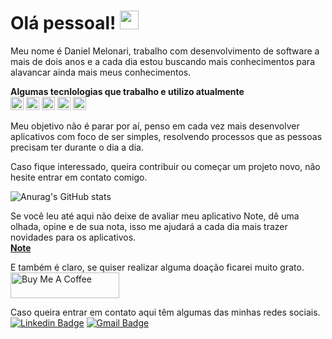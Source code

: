 # Olá pessoal! <img src="https://raw.githubusercontent.com/MartinHeinz/MartinHeinz/master/wave.gif" width="30px">

Meu nome é Daniel Melonari, trabalho com desenvolvimento de software a mais de dois anos e a cada dia estou buscando mais conhecimentos
para alavancar ainda mais meus conhecimentos.

<b>Algumas tecnlologias que trabalho e utilizo atualmente</b>
<br>
<a href="https://vuejs.org/" title="Vue.js"><img src="https://github.com/get-icon/geticon/raw/master/icons/vue.svg" alt="Vue.js" width="21px" height="21px"></a>
<a href="https://nodejs.org/" title="Node.js"><img src="https://github.com/get-icon/geticon/raw/master/icons/nodejs-icon.svg" alt="Node.js" width="21px" height="21px"></a>
<a href="https://www.java.com/" title="Java"><img src="https://github.com/get-icon/geticon/raw/master/icons/java.svg" alt="Java" width="21px" height="21px"></a>
<a href="https://spring.io/" title="Spring"><img src="https://github.com/get-icon/geticon/raw/master/icons/spring.svg" alt="Spring" width="21px" height="21px"></a>
<a href="https://dev.mysql.com/" title="MySQL"><img src="https://github.com/get-icon/geticon/raw/master/icons/mysql.svg" alt="MySQL" width="21px" height="21px"></a>

Meu objetivo não é parar por aí, penso em cada vez mais desenvolver aplicativos com foco de ser simples, resolvendo processos que as
pessoas precisam ter durante o dia a dia.

Caso fique interessado, queira contribuir ou começar um projeto novo, não hesite entrar em contato comigo.

![Anurag's GitHub stats](https://github-readme-stats.vercel.app/api?username=llFurtll&show_icons=true&theme=dracula)

Se você leu até aqui não deixe de avaliar meu aplicativo Note, dê uma olhada, opine e de sua nota, isso me ajudará a cada dia mais trazer novidades
para os aplicativos.
<br>
<a href="https://play.google.com/store/apps/details?id=com.daniel.note&pli=1" target="new"><b>Note</b></a>

E também é claro, se quiser realizar alguma doação ficarei muito grato.
<br>
<a href="https://www.buymeacoffee.com/danielmelonari" target="_blank"><img src="https://cdn.buymeacoffee.com/buttons/default-orange.png" alt="Buy Me A Coffee" height="41" width="174"></a>

Caso queira entrar em contato aqui têm algumas das minhas redes sociais.
<br>
[![Linkedin Badge](https://img.shields.io/badge/-Daniel-blue?style=flat-square&logo=Linkedin&logoColor=white&link=https://www.linkedin.com/in/daniel-melonari-5413a7197/)](https://www.linkedin.com/in/daniel-melonari-5413a7197/) 
[![Gmail Badge](https://img.shields.io/badge/-danielmelonari@gmail.com-c14438?style=flat-square&logo=Gmail&logoColor=white&link=mailto:danielmelonari@gmail.com)](mailto:danielmelonari@gmail.com)
